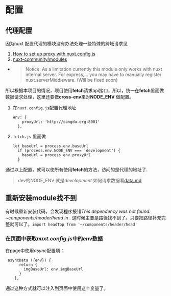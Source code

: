 # 配置
## 代理配置
因为nuxt 配置代理的模块没有办法处理一些特殊的跨域请求见

1. [How to set up proxy with nuxt.config.js](https://github.com/nuxt/nuxt.js/issues/762)
2. [nuxt-community/modules](https://github.com/nuxt-community/modules/tree/master/modules/proxy)
  * >Notice: As a limitation currently this module only works with nuxt internal server. For express,... you may have to manually register nuxt.serverMiddleware. (Will be fixed soon)
  
 所以根据本项目的情况，项目使用**fetch**请求api接口，所以，统一在**fetch**里面做数据请求处理，这里还要做**cross-env**来对**NODE_ENV** 做配置。
 1. 在```nuxt.config.js```配置代理地址
    ```
    env: {
        proxyUrl: 'http://cangdu.org:8001'
      },
    ```
 2. ```fetch.js``` 里面做
     ```
     let baseUrl = process.env.baseUrl
       if (process.env.NODE_ENV === 'development') {
         baseUrl = process.env.proxyUrl
       }
     ```
通过以上配置，就可以使所有使用**fetch**的方法，访问的是代理的地址了.
> dev的NODE_ENV 就是*development*
如何请求数据看[data.md](./data.md)

## 重新安装module找不到
有时候重新安装代码，会发现程序报错*This dependency was not found: ~components/header/head in .*
这时候主要是路径找不到了。只要把路径补充完整就可以了。```import headTop from '~/components/header/head'```

### 在页面中获取*nuxt.config.js*中的*env*数据
在page中使用*async*配置项：
```
 asyncData ({env}) {
      return {
        imgBaseUrl: env.imgBaseUrl
      }
    },
```
通过这种方式就可以注入到页面中使用这个变量了。


